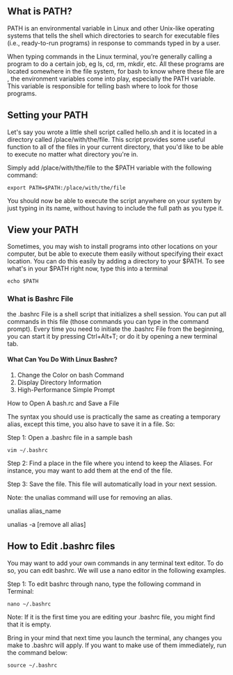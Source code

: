 ## What is PATH?

PATH is an environmental variable in Linux and other Unix-like operating systems that tells the shell which directories to search for executable files (i.e., ready-to-run programs) in response to commands typed in by a user. 

When typing commands in the Linux terminal, you’re generally calling a program to do a certain job, eg ls, cd, rm, mkdir, etc. All these programs are located somewhere in the file system,  for bash to know where these file are , the environment variables come into play, especially the PATH variable. This variable is responsible for telling bash where to look for those programs.

## Setting  your PATH

Let's say you wrote a little shell script called hello.sh and it is located in a directory called /place/with/the/file. This script provides some useful function to all of the files in your current directory, that you'd like to be able to execute no matter what directory you're in.

Simply add /place/with/the/file to the $PATH variable with the following command:

```
export PATH=$PATH:/place/with/the/file
```

You should now be able to execute the script anywhere on your system by just typing in its name, without having to include the full path as you type it.

## View your PATH

Sometimes, you may wish to install programs into other locations on your computer, but be able to execute them easily without specifying their exact location. You can do this easily by adding a directory to your $PATH. To see what's in your $PATH right now, type this into a terminal

```
echo $PATH

```
### What is Bashrc File

the .bashrc File is a shell script that initializes a shell session. You can put all commands in this file (those commands you can type in the command prompt). Every time you need to initiate the .bashrc File from the beginning, you can start it by pressing Ctrl+Alt+T; or do it by opening a new terminal tab.

#### What Can You Do With Linux Bashrc?

1. Change the Color on bash Command
2. Display Directory Information
3. High-Performance Simple Prompt


How to Open A bash.rc and Save a File

The syntax you should use is practically the same as creating a temporary alias, except this time, you also have to save it in a file. So:

Step 1: Open a .bashrc file in a sample bash

```
vim ~/.bashrc
```
Step 2: Find a place in the file where you intend to keep the Aliases. For instance, you may want to add them at the end of the file.

Step 3: Save the file. This file will automatically load in your next session.

Note: the unalias command will use for removing an alias.

unalias alias_name

unalias -a [remove all alias]

## How to Edit .bashrc files

You may want to add your own commands in any terminal text editor. To do so, you can edit bashrc. We will use a nano editor in the following examples.

Step 1: To edit bashrc through nano, type the following command in Terminal:
```
nano ~/.bashrc

```
Note: If it is the first time you are editing your .bashrc file, you might find that it is empty.

Bring in your mind that next time you launch the terminal, any changes you make to .bashrc will apply. If you want to make use of them immediately, run the command below:

```
source ~/.bashrc

```





